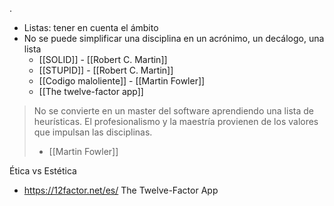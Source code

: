 .
- Listas: tener en cuenta el ámbito
- No se puede simplificar una disciplina en un acrónimo, un decálogo, una lista
	- [[SOLID]] - [[Robert C. Martin]] 
	- [[STUPID]] - [[Robert C. Martin]] 
	- [[Codigo maloliente]] - [[Martin Fowler]] 
	- [[The twelve-factor app]] 

> No se convierte en un master del software aprendiendo una lista de heurísticas.  El profesionalismo y la maestría provienen de los valores que impulsan las disciplinas. 
> - [[Martin Fowler]] 

Ética vs Estética

- https://12factor.net/es/ The Twelve-Factor App

